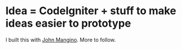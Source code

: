 Idea = CodeIgniter + stuff to make ideas easier to prototype
============================================================

I built this with [John Mangino](http://twitter.com/codeandcoffee). More to follow.